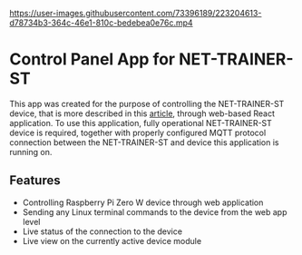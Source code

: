https://user-images.githubusercontent.com/73396189/223204613-d78734b3-364c-46e1-810c-bedebea0e76c.mp4

# Control Panel App for NET-TRAINER-ST



This app was created for the purpose of controlling the NET-TRAINER-ST device, that is more described in this [article](https://publications.waset.org/10012740/pdf), through web-based React application. To use this application, fully operational NET-TRAINER-ST device is required, together with properly configured MQTT protocol connection between the NET-TRAINER-ST and device this application is running on.


## Features

- Controlling Raspberry Pi Zero W device through web application
- Sending any Linux terminal commands to the device from the web app level
- Live status of the connection to the device
- Live view on the currently active device module
